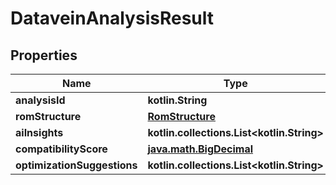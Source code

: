
# DataveinAnalysisResult

## Properties
| Name | Type | Description | Notes |
| ------------ | ------------- | ------------- | ------------- |
| **analysisId** | **kotlin.String** |  |  [optional] |
| **romStructure** | [**RomStructure**](RomStructure.md) |  |  [optional] |
| **aiInsights** | **kotlin.collections.List&lt;kotlin.String&gt;** |  |  [optional] |
| **compatibilityScore** | [**java.math.BigDecimal**](java.math.BigDecimal.md) |  |  [optional] |
| **optimizationSuggestions** | **kotlin.collections.List&lt;kotlin.String&gt;** |  |  [optional] |



